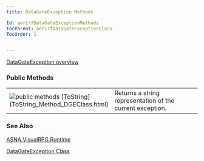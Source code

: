 ```yaml
---
title: DataGateException Methods

Id: aerLrfDataGateExceptionMethods
TocParent: aerLrfDataGateExceptionClass
TocOrder: 1


---
```


[DataGateException overview](aerLrfDataGateExceptionClass.html) 

### Public Methods
<table class="dtTABLE" id="Table5" cellspacing="0">
                <colgroup span="1" valign="top">
                    <col span="1" width="20%" />
                    <col span="1" width="79.99%" />
                </colgroup>
                <tr>
                    <td colspan="1" rowspan="1">
                        <img alt="public methods" src="../Images/methods.bmp" border="0" /> [ToString](ToString_Method_DGEClass.html)
                    </td>
                    <td colspan="1" rowspan="1">
                        Returns a string representation of the current exception.
                    </td>
                </tr>
</table>

### See Also
[ASNA.VisualRPG.Runtime](aerLrfRuntimeNamespace.html)

[DataGateException Class](aerLrfDataGateExceptionClass.html) 
